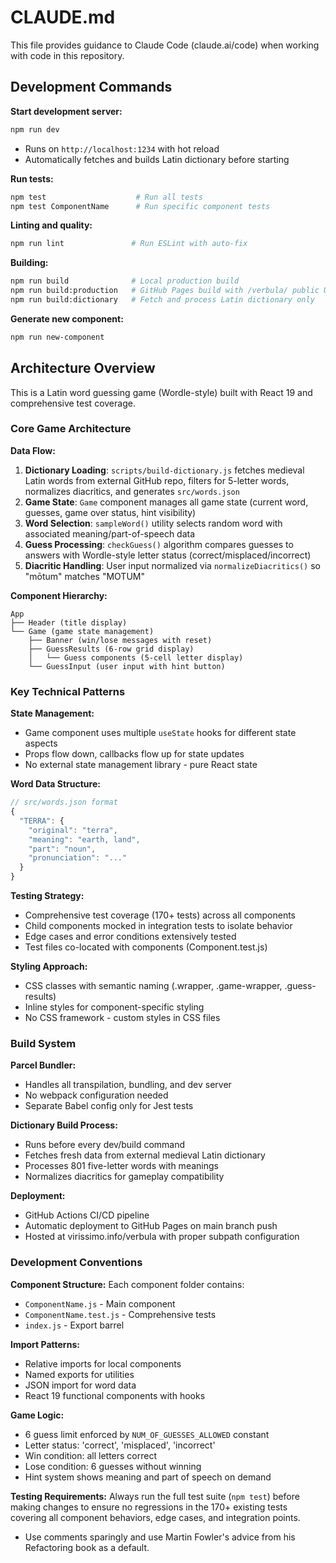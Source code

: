 # CLAUDE.md

This file provides guidance to Claude Code (claude.ai/code) when working with code in this repository.

## Development Commands

**Start development server:**
```bash
npm run dev
```
- Runs on `http://localhost:1234` with hot reload
- Automatically fetches and builds Latin dictionary before starting

**Run tests:**
```bash
npm test                    # Run all tests
npm test ComponentName      # Run specific component tests
```

**Linting and quality:**
```bash
npm run lint               # Run ESLint with auto-fix
```

**Building:**
```bash
npm run build              # Local production build
npm run build:production   # GitHub Pages build with /verbula/ public URL
npm run build:dictionary   # Fetch and process Latin dictionary only
```

**Generate new component:**
```bash
npm run new-component
```

## Architecture Overview

This is a Latin word guessing game (Wordle-style) built with React 19 and comprehensive test coverage.

### Core Game Architecture

**Data Flow:**
1. **Dictionary Loading**: `scripts/build-dictionary.js` fetches medieval Latin words from external GitHub repo, filters for 5-letter words, normalizes diacritics, and generates `src/words.json`
2. **Game State**: `Game` component manages all game state (current word, guesses, game over status, hint visibility)
3. **Word Selection**: `sampleWord()` utility selects random word with associated meaning/part-of-speech data
4. **Guess Processing**: `checkGuess()` algorithm compares guesses to answers with Wordle-style letter status (correct/misplaced/incorrect)
5. **Diacritic Handling**: User input normalized via `normalizeDiacritics()` so "mōtum" matches "MOTUM"

**Component Hierarchy:**
```
App
├── Header (title display)
└── Game (game state management)
    ├── Banner (win/lose messages with reset)
    ├── GuessResults (6-row grid display)
    │   └── Guess components (5-cell letter display)
    └── GuessInput (user input with hint button)
```

### Key Technical Patterns

**State Management:**
- Game component uses multiple `useState` hooks for different state aspects
- Props flow down, callbacks flow up for state updates
- No external state management library - pure React state

**Word Data Structure:**
```javascript
// src/words.json format
{
  "TERRA": {
    "original": "terra",
    "meaning": "earth, land",
    "part": "noun",
    "pronunciation": "..."
  }
}
```

**Testing Strategy:**
- Comprehensive test coverage (170+ tests) across all components
- Child components mocked in integration tests to isolate behavior
- Edge cases and error conditions extensively tested
- Test files co-located with components (Component.test.js)

**Styling Approach:**
- CSS classes with semantic naming (.wrapper, .game-wrapper, .guess-results)
- Inline styles for component-specific styling
- No CSS framework - custom styles in CSS files

### Build System

**Parcel Bundler:**
- Handles all transpilation, bundling, and dev server
- No webpack configuration needed
- Separate Babel config only for Jest tests

**Dictionary Build Process:**
- Runs before every dev/build command
- Fetches fresh data from external medieval Latin dictionary
- Processes 801 five-letter words with meanings
- Normalizes diacritics for gameplay compatibility

**Deployment:**
- GitHub Actions CI/CD pipeline
- Automatic deployment to GitHub Pages on main branch push
- Hosted at virissimo.info/verbula with proper subpath configuration

### Development Conventions

**Component Structure:**
Each component folder contains:
- `ComponentName.js` - Main component
- `ComponentName.test.js` - Comprehensive tests
- `index.js` - Export barrel

**Import Patterns:**
- Relative imports for local components
- Named exports for utilities
- JSON import for word data
- React 19 functional components with hooks

**Game Logic:**
- 6 guess limit enforced by `NUM_OF_GUESSES_ALLOWED` constant
- Letter status: 'correct', 'misplaced', 'incorrect'
- Win condition: all letters correct
- Lose condition: 6 guesses without winning
- Hint system shows meaning and part of speech on demand

**Testing Requirements:**
Always run the full test suite (`npm test`) before making changes to ensure no regressions in the 170+ existing tests covering all component behaviors, edge cases, and integration points.
- Use comments sparingly and use Martin Fowler's advice from his Refactoring book as a default.